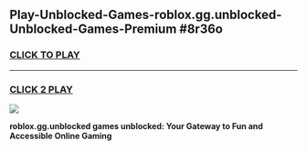
## Play-Unblocked-Games-roblox.gg.unblocked-Unblocked-Games-Premium #8r36o
<h3>
<a href="https://premium.freeplayer.one?title=roblox.gg.unblocked&ref=12M">CLICK TO PLAY</a></h3>
<hr>

<h3>
<a href="https://premium.freeplayer.one?title=roblox.gg.unblocked&ref=12M">CLICK 2 PLAY</a>
  
</h3>

<a href="https://premium.freeplayer.one?title=roblox.gg.unblocked&ref=12M"><img src="https://clearcache.store/games.png"></a>


**roblox.gg.unblocked games unblocked: Your Gateway to Fun and Accessible Online Gaming**
